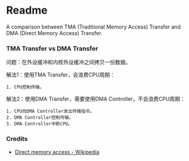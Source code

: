 # Readme
A comparison between TMA (Traditional Memory Access) Transfer and DMA (Direct Memory Access) Transfer.

### TMA Transfer vs DMA Transfer

问题：在外设缓冲和内核外设缓冲之间拷贝一份数据。

解法1：使用TMA Transfer，会浪费CPU周期：
```
1. CPU控制传输。
```

解法2：使用DMA Transfer，需要使用DMA Controller，不会浪费CPU周期：
```
1. CPU向DMA Controller发出传输指令。
2. DMA Controller控制传输。
3. DMA Controller中断CPU。
```

### Credits
- [Direct memory access - Wikipedia](https://en.wikipedia.org/wiki/Direct_memory_access)
